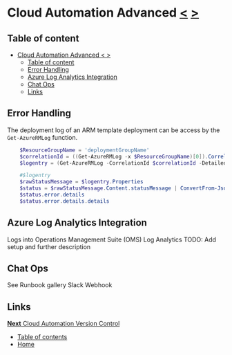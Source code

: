 # Cloud Automation Advanced [<](02_Cloud_Automation_Basics.md) [>](04_Cloud_Automation_Version_Control.md)

## Table of content

- [Cloud Automation Advanced < >](#cloud-automation-advanced--)
    - [Table of content](#table-of-content)
    - [Error Handling](#error-handling)
    - [Azure Log Analytics Integration](#azure-log-analytics-integration)
    - [Chat Ops](#chat-ops)
    - [Links](#links)

## Error Handling

The deployment log of an ARM template deployment can be access by the `Get-AzureRMLog` function.

```PowerShell
	$ResourceGroupName = 'deploymentGroupName'
	$correlationId = ((Get-AzureRMLog -x $ResourceGroupName)[0]).CorrelationId
	$logentry = (Get-AzureRMLog -CorrelationId $correlationId -DetailedOutput)

	#$logentry
	$rawStatusMessage = $logentry.Properties
	$status = $rawStatusMessage.Content.statusMessage | ConvertFrom-Json
	$status.error.details
	$status.error.details.details
```

## Azure Log Analytics Integration

Logs into Operations Management Suite (OMS) Log Analytics
TODO: Add setup and further description

## Chat Ops

See Runbook gallery Slack Webhook

## Links

[**Next** Cloud Automation Version Control](04_Cloud_Automation_Version_Control.md)

- [Table of contents](README.md)
- [Home](../README.md)
